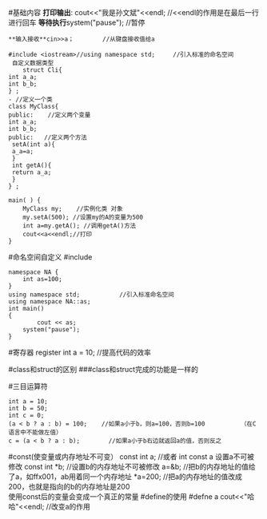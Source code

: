 #基础内容
	**打印输出**: cout<<"我是孙文斌"<<endl;     //<<endl的作用是在最后一行进行回车
	**等待执行**system("pause");     //暂停
	
	**输入接收**cin>>a；        //从键盘接收值给a

	#include <iostream>//using namespace std;     //引入标准的命名空间
	 自定义数据类型 
		struct Cli{
	int a_a;
	int b_b; 
	} ;
	- //定义一个类 
	class MyClass{
	public:    //定义两个变量 
	int a_a;
	int b_b;
	public:   //定义两个方法 
	 setA(int a){
	 a_a=a; 
	 } 
	 int getA(){
	 return a_a; 
	 } 
	} ;
	
	main( ) {
		MyClass my;    //实例化类 对象 
		my.setA(500); //设置my的A的变量为500 
		int a=my.getA(); //调用getA()方法 
		cout<<a<<endl;//打印 
	}


#命名空间自定义
	#include <iostream>
	
	namespace NA {
		int as=100;
	}
	using namespace std;           //引入标准命名空间
	using namespace NA::as;
	int main()
	{
	        cout << as;
		system("pause");
	}
#寄存器
	register int a = 10;        //提高代码的效率

#class和struct的区别
###class和struct完成的功能是一样的



#三目运算符

	int a = 10;
	int b = 50;
	int c = 0;
	(a < b ? a : b) = 100;    //如果a小于b，则a=100，否则b=100          （在C语言中不能做左值）
	c = (a < b ? a : b);        //如果a小于b右边就返回a的值，否则反之


#const(使变量或内存地址不可变）
	const int a;    //或者  int const a               设置a不可被修改
	const int *b;   //设置b的内存地址不可被修改
	a=&b;            //把b的内存地址的值给了a，如ffx001，ab用着同一个内存地址
	*a=200;          //把a的内存地址的值改成200，也就是指向的b的内存地址是200   
使用const后的变量会变成一个真正的常量
#define的使用
	#defne a cout<<"哈哈"<<endl;   //改变a的作用		